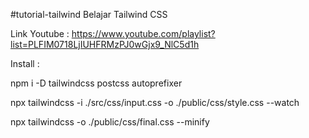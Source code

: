#tutorial-tailwind
Belajar Tailwind CSS

Link Youtube : https://www.youtube.com/playlist?list=PLFIM0718LjIUHFRMzPJ0wGjx9_NlC5d1h

Install :

npm i -D tailwindcss postcss autoprefixer

npx tailwindcss -i ./src/css/input.css -o ./public/css/style.css --watch

npx tailwindcss -o ./public/css/final.css --minify
